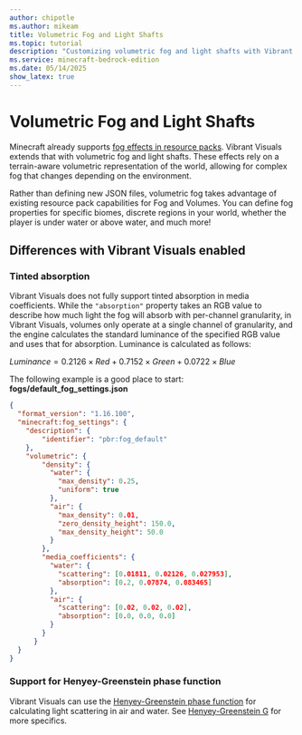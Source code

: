 ```yaml
---
author: chipotle
ms.author: mikeam
title: Volumetric Fog and Light Shafts
ms.topic: tutorial
description: "Customizing volumetric fog and light shafts with Vibrant Visuals in Minecraft: Bedrock Edition."
ms.service: minecraft-bedrock-edition
ms.date: 05/14/2025
show_latex: true
---
```


# Volumetric Fog and Light Shafts

Minecraft already supports [fog effects in resource packs](../FogInResourcePacks.md). Vibrant Visuals extends that with volumetric fog and light shafts. These effects rely on a terrain-aware volumetric representation of the world, allowing for complex fog that changes depending on the environment.

Rather than defining new JSON files, volumetric fog takes advantage of existing resource pack capabilities for Fog and Volumes. You can define fog properties for specific biomes, discrete regions in your world, whether the player is under water or above water, and much more!

## Differences with Vibrant Visuals enabled

### Tinted absorption

Vibrant Visuals does not fully support tinted absorption in media coefficients. While the `"absorption"` property takes an RGB value to describe how much light the fog will absorb with per-channel granularity, in Vibrant Visuals, volumes only operate at a single channel of granularity, and the engine calculates the standard luminance of the specified RGB value and uses that for absorption. Luminance is calculated as follows:

$Luminance = 0.2126 \times Red + 0.7152 \times Green + 0.0722 \times Blue$

The following example is a good place to start:  **fogs/default_fog_settings.json**

```json
{
  "format_version": "1.16.100", 
  "minecraft:fog_settings": { 
    "description": { 
        "identifier": "pbr:fog_default" 
    },
    "volumetric": { 
        "density": { 
          "water": { 
            "max_density": 0.25, 
            "uniform": true 
          }, 
          "air": { 
            "max_density": 0.01, 
            "zero_density_height": 150.0, 
            "max_density_height": 50.0 
          }
        }, 
        "media_coefficients": { 
          "water": { 
            "scattering": [0.01811, 0.02126, 0.027953], 
            "absorption": [0.2, 0.07874, 0.083465] 
          }, 
          "air": { 
            "scattering": [0.02, 0.02, 0.02], 
            "absorption": [0.0, 0.0, 0.0] 
          }
        }
      }
  }
}
```

### Support for Henyey-Greenstein phase function

Vibrant Visuals can use the [Henyey-Greenstein phase function](https://glossary.ametsoc.org/wiki/Henyey-greenstein_phase_function) for calculating light scattering in air and water. See [Henyey-Greenstein G](../FogInResourcePacks.md#henyey-greenstein-g) for more specifics.
